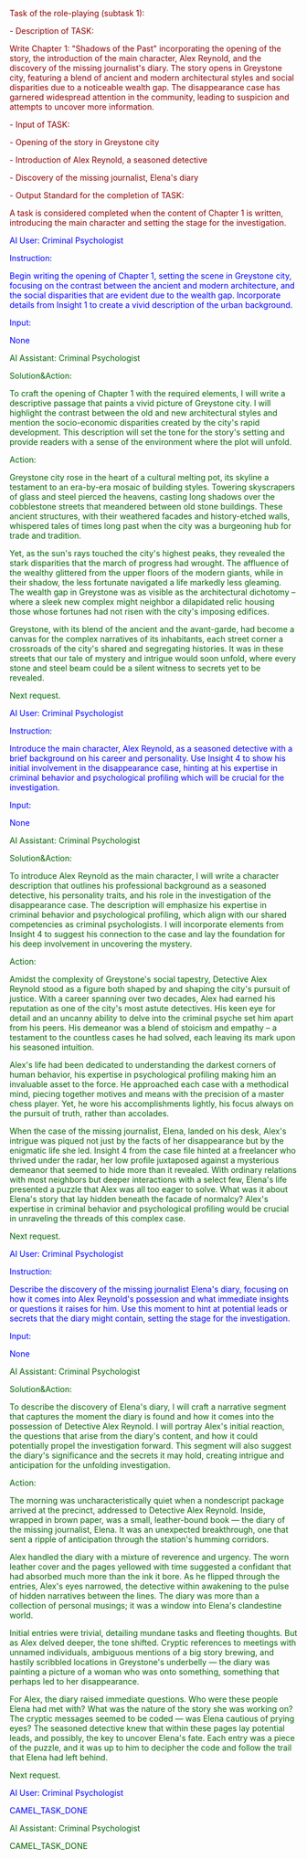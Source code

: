 
<span style='color: darkred;'>Task of the role-playing (subtask 1):</span>

<span style='color: darkred;'>- Description of TASK:</span>

<span style='color: darkred;'>Write Chapter 1: &quot;Shadows of the Past&quot; incorporating the opening of the story, the introduction of the main character, Alex Reynold, and the discovery of the missing journalist&#x27;s diary. The story opens in Greystone city, featuring a blend of ancient and modern architectural styles and social disparities due to a noticeable wealth gap. The disappearance case has garnered widespread attention in the community, leading to suspicion and attempts to uncover more information.</span>

<span style='color: darkred;'>- Input of TASK:</span>

<span style='color: darkred;'>- Opening of the story in Greystone city</span>

<span style='color: darkred;'>- Introduction of Alex Reynold, a seasoned detective</span>

<span style='color: darkred;'>- Discovery of the missing journalist, Elena&#x27;s diary</span>

<span style='color: darkred;'>- Output Standard for the completion of TASK:</span>

<span style='color: darkred;'>A task is considered completed when the content of Chapter 1 is written, introducing the main character and setting the stage for the investigation.</span>



<span style='color: blue;'>AI User: Criminal Psychologist</span>


<span style='color: blue;'>Instruction:</span>

<span style='color: blue;'>Begin writing the opening of Chapter 1, setting the scene in Greystone city, focusing on the contrast between the ancient and modern architecture, and the social disparities that are evident due to the wealth gap. Incorporate details from Insight 1 to create a vivid description of the urban background.</span>

<span style='color: blue;'>Input:</span>

<span style='color: blue;'>None</span>


<span style='color: darkgreen;'>AI Assistant: Criminal Psychologist</span>


<span style='color: darkgreen;'>Solution&amp;Action:</span>

<span style='color: darkgreen;'>To craft the opening of Chapter 1 with the required elements, I will write a descriptive passage that paints a vivid picture of Greystone city. I will highlight the contrast between the old and new architectural styles and mention the socio-economic disparities created by the city&#x27;s rapid development. This description will set the tone for the story&#x27;s setting and provide readers with a sense of the environment where the plot will unfold.</span>


<span style='color: darkgreen;'>Action:</span>

<span style='color: darkgreen;'>Greystone city rose in the heart of a cultural melting pot, its skyline a testament to an era-by-era mosaic of building styles. Towering skyscrapers of glass and steel pierced the heavens, casting long shadows over the cobblestone streets that meandered between old stone buildings. These ancient structures, with their weathered facades and history-etched walls, whispered tales of times long past when the city was a burgeoning hub for trade and tradition.</span>


<span style='color: darkgreen;'>Yet, as the sun&#x27;s rays touched the city&#x27;s highest peaks, they revealed the stark disparities that the march of progress had wrought. The affluence of the wealthy glittered from the upper floors of the modern giants, while in their shadow, the less fortunate navigated a life markedly less gleaming. The wealth gap in Greystone was as visible as the architectural dichotomy – where a sleek new complex might neighbor a dilapidated relic housing those whose fortunes had not risen with the city&#x27;s imposing edifices.</span>


<span style='color: darkgreen;'>Greystone, with its blend of the ancient and the avant-garde, had become a canvas for the complex narratives of its inhabitants, each street corner a crossroads of the city&#x27;s shared and segregating histories. It was in these streets that our tale of mystery and intrigue would soon unfold, where every stone and steel beam could be a silent witness to secrets yet to be revealed.</span>


<span style='color: darkgreen;'>Next request.</span>


<span style='color: blue;'>AI User: Criminal Psychologist</span>


<span style='color: blue;'>Instruction:</span>

<span style='color: blue;'>Introduce the main character, Alex Reynold, as a seasoned detective with a brief background on his career and personality. Use Insight 4 to show his initial involvement in the disappearance case, hinting at his expertise in criminal behavior and psychological profiling which will be crucial for the investigation.</span>

<span style='color: blue;'>Input:</span>

<span style='color: blue;'>None</span>


<span style='color: darkgreen;'>AI Assistant: Criminal Psychologist</span>


<span style='color: darkgreen;'>Solution&amp;Action:</span>

<span style='color: darkgreen;'>To introduce Alex Reynold as the main character, I will write a character description that outlines his professional background as a seasoned detective, his personality traits, and his role in the investigation of the disappearance case. The description will emphasize his expertise in criminal behavior and psychological profiling, which align with our shared competencies as criminal psychologists. I will incorporate elements from Insight 4 to suggest his connection to the case and lay the foundation for his deep involvement in uncovering the mystery.</span>


<span style='color: darkgreen;'>Action:</span>

<span style='color: darkgreen;'>Amidst the complexity of Greystone&#x27;s social tapestry, Detective Alex Reynold stood as a figure both shaped by and shaping the city&#x27;s pursuit of justice. With a career spanning over two decades, Alex had earned his reputation as one of the city&#x27;s most astute detectives. His keen eye for detail and an uncanny ability to delve into the criminal psyche set him apart from his peers. His demeanor was a blend of stoicism and empathy – a testament to the countless cases he had solved, each leaving its mark upon his seasoned intuition.</span>


<span style='color: darkgreen;'>Alex&#x27;s life had been dedicated to understanding the darkest corners of human behavior, his expertise in psychological profiling making him an invaluable asset to the force. He approached each case with a methodical mind, piecing together motives and means with the precision of a master chess player. Yet, he wore his accomplishments lightly, his focus always on the pursuit of truth, rather than accolades.</span>


<span style='color: darkgreen;'>When the case of the missing journalist, Elena, landed on his desk, Alex&#x27;s intrigue was piqued not just by the facts of her disappearance but by the enigmatic life she led. Insight 4 from the case file hinted at a freelancer who thrived under the radar, her low profile juxtaposed against a mysterious demeanor that seemed to hide more than it revealed. With ordinary relations with most neighbors but deeper interactions with a select few, Elena&#x27;s life presented a puzzle that Alex was all too eager to solve. What was it about Elena&#x27;s story that lay hidden beneath the facade of normalcy? Alex&#x27;s expertise in criminal behavior and psychological profiling would be crucial in unraveling the threads of this complex case.</span>


<span style='color: darkgreen;'>Next request.</span>


<span style='color: blue;'>AI User: Criminal Psychologist</span>


<span style='color: blue;'>Instruction:</span>

<span style='color: blue;'>Describe the discovery of the missing journalist Elena&#x27;s diary, focusing on how it comes into Alex Reynold&#x27;s possession and what immediate insights or questions it raises for him. Use this moment to hint at potential leads or secrets that the diary might contain, setting the stage for the investigation.</span>

<span style='color: blue;'>Input:</span>

<span style='color: blue;'>None</span>


<span style='color: darkgreen;'>AI Assistant: Criminal Psychologist</span>


<span style='color: darkgreen;'>Solution&amp;Action:</span>

<span style='color: darkgreen;'>To describe the discovery of Elena&#x27;s diary, I will craft a narrative segment that captures the moment the diary is found and how it comes into the possession of Detective Alex Reynold. I will portray Alex&#x27;s initial reaction, the questions that arise from the diary&#x27;s content, and how it could potentially propel the investigation forward. This segment will also suggest the diary&#x27;s significance and the secrets it may hold, creating intrigue and anticipation for the unfolding investigation.</span>


<span style='color: darkgreen;'>Action:</span>

<span style='color: darkgreen;'>The morning was uncharacteristically quiet when a nondescript package arrived at the precinct, addressed to Detective Alex Reynold. Inside, wrapped in brown paper, was a small, leather-bound book — the diary of the missing journalist, Elena. It was an unexpected breakthrough, one that sent a ripple of anticipation through the station&#x27;s humming corridors.</span>


<span style='color: darkgreen;'>Alex handled the diary with a mixture of reverence and urgency. The worn leather cover and the pages yellowed with time suggested a confidant that had absorbed much more than the ink it bore. As he flipped through the entries, Alex&#x27;s eyes narrowed, the detective within awakening to the pulse of hidden narratives between the lines. The diary was more than a collection of personal musings; it was a window into Elena&#x27;s clandestine world.</span>


<span style='color: darkgreen;'>Initial entries were trivial, detailing mundane tasks and fleeting thoughts. But as Alex delved deeper, the tone shifted. Cryptic references to meetings with unnamed individuals, ambiguous mentions of a big story brewing, and hastily scribbled locations in Greystone&#x27;s underbelly — the diary was painting a picture of a woman who was onto something, something that perhaps led to her disappearance.</span>


<span style='color: darkgreen;'>For Alex, the diary raised immediate questions. Who were these people Elena had met with? What was the nature of the story she was working on? The cryptic messages seemed to be coded — was Elena cautious of prying eyes? The seasoned detective knew that within these pages lay potential leads, and possibly, the key to uncover Elena&#x27;s fate. Each entry was a piece of the puzzle, and it was up to him to decipher the code and follow the trail that Elena had left behind.</span>


<span style='color: darkgreen;'>Next request.</span>


<span style='color: blue;'>AI User: Criminal Psychologist</span>


<span style='color: blue;'>CAMEL_TASK_DONE</span>


<span style='color: darkgreen;'>AI Assistant: Criminal Psychologist</span>


<span style='color: darkgreen;'>CAMEL_TASK_DONE</span>

